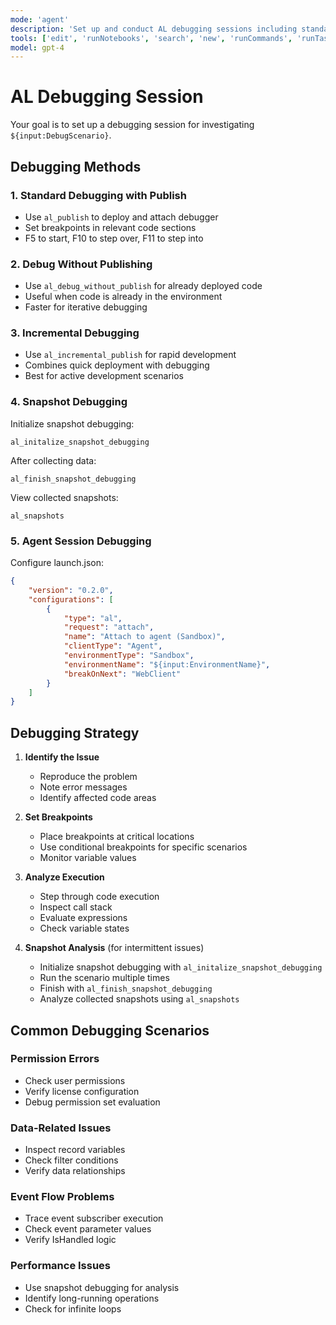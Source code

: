 ```yaml
---
mode: 'agent'
description: 'Set up and conduct AL debugging sessions including standard, snapshot, and agent debugging.'
tools: ['edit', 'runNotebooks', 'search', 'new', 'runCommands', 'runTasks', 'runSubagent', 'usages', 'vscodeAPI', 'problems', 'changes', 'testFailure', 'openSimpleBrowser', 'fetch', 'githubRepo', 'ms-dynamics-smb.al/al_initalize_snapshot_debugging', 'ms-dynamics-smb.al/al_finish_snapshot_debugging', 'ms-dynamics-smb.al/al_incremental_publish', 'ms-dynamics-smb.al/al_debug_without_publish', 'ms-dynamics-smb.al/al_publish', 'extensions', 'todos', 'runTests']
model: gpt-4
---
```


# AL Debugging Session

Your goal is to set up a debugging session for investigating `${input:DebugScenario}`.

## Debugging Methods

### 1. Standard Debugging with Publish
- Use `al_publish` to deploy and attach debugger
- Set breakpoints in relevant code sections
- F5 to start, F10 to step over, F11 to step into

### 2. Debug Without Publishing
- Use `al_debug_without_publish` for already deployed code
- Useful when code is already in the environment
- Faster for iterative debugging

### 3. Incremental Debugging
- Use `al_incremental_publish` for rapid development
- Combines quick deployment with debugging
- Best for active development scenarios

### 4. Snapshot Debugging
Initialize snapshot debugging:
```
al_initalize_snapshot_debugging
```

After collecting data:
```
al_finish_snapshot_debugging
```

View collected snapshots:
```
al_snapshots
```

### 5. Agent Session Debugging
Configure launch.json:
```json
{
    "version": "0.2.0",
    "configurations": [
        {
            "type": "al",
            "request": "attach",
            "name": "Attach to agent (Sandbox)",
            "clientType": "Agent",
            "environmentType": "Sandbox",
            "environmentName": "${input:EnvironmentName}",
            "breakOnNext": "WebClient"
        }
    ]
}
```

## Debugging Strategy

1. **Identify the Issue**
   - Reproduce the problem
   - Note error messages
   - Identify affected code areas

2. **Set Breakpoints**
   - Place breakpoints at critical locations
   - Use conditional breakpoints for specific scenarios
   - Monitor variable values

3. **Analyze Execution**
   - Step through code execution
   - Inspect call stack
   - Evaluate expressions
   - Check variable states

4. **Snapshot Analysis** (for intermittent issues)
   - Initialize snapshot debugging with `al_initalize_snapshot_debugging`
   - Run the scenario multiple times
   - Finish with `al_finish_snapshot_debugging`
   - Analyze collected snapshots using `al_snapshots`

## Common Debugging Scenarios

### Permission Errors
- Check user permissions
- Verify license configuration
- Debug permission set evaluation

### Data-Related Issues
- Inspect record variables
- Check filter conditions
- Verify data relationships

### Event Flow Problems
- Trace event subscriber execution
- Check event parameter values
- Verify IsHandled logic

### Performance Issues
- Use snapshot debugging for analysis
- Identify long-running operations
- Check for infinite loops